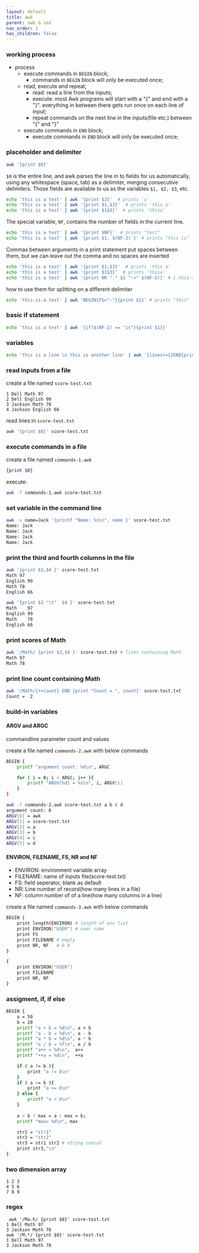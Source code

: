 ```yaml
---
layout: default
title: awk
parent: awk & sed
nav_order: 1
has_children: false
---
```


### working process

- process
    - execute commands in `BEGIN` block;
        - commands in `BEGIN` block will only be executed once;
    - read, execute and repeat;
        - read: read a line from the inputs;
        - execute: most Awk programs will start with a "{" and end with a "}". everything in between there gets run once on each line of input;
        - repeat commands on the next line in the inputs(file etc.) between "{" and "}"
    - execute commands in `END` block;
        - execute commands in `END` block  will only be executed once;
    

### placeholder and delimiter
``` bash
awk '{print $0}'
```
`$0` is the entire line, and awk parses the line in to fields for us automatically, using any whitespace (space, tab) as a delimiter, merging consecutive delimiters. Those fields are available to us as the variables `$1, $2, $3`, etc.

```bash
echo 'this is a test' | awk '{print $3}'  # prints 'a'
echo 'this is a test' | awk '{print $1,$3}'  # prints 'this a'
echo 'this is a test' | awk '{print $1$3}'  # prints 'thisa'
```
The special variable, `NF`, contains the number of fields in the current line. 
```bash
echo 'this is a test' | awk '{print $NF}'  # prints "test"
echo 'this is a test' | awk '{print $1, $(NF-2) }' # prints "this is"
```

Commas between arguments in a print statement put spaces between them, but we can leave out the comma and no spaces are inserted
``` bash
echo 'this is a test' | awk '{print $1,$3}'  # prints 'this a'
echo 'this is a test' | awk '{print $1$3}'  # prints 'thisa'
echo 'this is a test' | awk '{print NR "." $1 "->" $(NF-2)}' # 1.this->is, NR is the current line number
```

how to use them for splitting on a different delimiter

``` bash
echo 'this-is-a test' | awk 'BEGIN{FS="-"}{print $1}' # prints "this"
```

### basic if statement

``` bash
echo 'this is a test' | awk '{if($(NF-2) == "is"){print $1}}'
```

### variables

``` bash
echo 'this is a line \n this is another line' | awk '{lines+=1}END{print "Total:", lines}' #Total: 2
```
### read inputs from a file

create a file named `score-test.txt`

```
1 Dell Math 97
2 Dell English 99
3 Jackson Math 78
4 Jackson English 66
```
read lines in `score-test.txt`
``` bash
awk '{print $0}' score-test.txt
```

### execute commands in a file

create a file named `commands-1.awk`
``` bash
{print $0}
```
execute:

``` bash
awk -f commands-1.awk score-test.txt 
```
### set variable in the command line

``` bash
awk -v name=Jack '{printf "Name: %s\n", name }' score-test.txt
Name: Jack
Name: Jack
Name: Jack
Name: Jack
```

### print the third and fourth columns in the file

``` bash
awk '{print $3,$4 }' score-test.txt
Math 97
English 99
Math 78
English 66

awk '{print $3 "\t"  $4 }' score-test.txt
Math    97
English 99
Math    78
English 66

```

### print scores of Math

``` bash
awk '/Math/ {print $3,$4 }' score-test.txt # lines containing Math
Math 97
Math 78
```

### print line count containing Math

``` bash
awk '/Math/{++count} END {print "Count = ", count}' score-test.txt
Count =  2
```

### build-in variables

#### ARGV and ARGC

commandline parameter count and values

create a file named `commands-2.awk` with below commands

``` bash
BEGIN {
    printf "argument count: %d\n", ARGC

    for ( i = 0; i < ARGC; i++ ){
        printf "ARGV[%d] = %s\n", i, ARGV[i]
    }
}
```

``` bash 
awk -f commands-2.awk score-test.txt a b c d
argument count: 6
ARGV[0] = awk
ARGV[1] = score-test.txt
ARGV[2] = a
ARGV[3] = b
ARGV[4] = c
ARGV[5] = d

```

#### ENVIRON, FILENAME, FS, NR and NF
- ENVIRON: environment variable array
- FILENAME: name of inputs file(score-test.txt)
- FS: field seperator, blank as default
- NR: Line number of record(how many lines in a file)
- NF: column number of of a line(how many columns in a line)

create a file named `commands-3.awk` with below commands

``` bash
BEGIN {
    print length(ENVIRON) # length of env list
    print ENVIRON["USER"] # user name
    print FS
    print FILENAME # empty
    print NR, NF   # 0 0
}

{
    print ENVIRON["USER"]
    print FILENAME
    print NR, NF
}
```

### assigment, if, if else

``` bash
BEGIN {
    a = 50
    b = 20
    printf "a + b = %d\n", a + b
    printf "a - b = %d\n", a - b
    printf "a * b = %d\n", a * b
    printf "a / b = %f\n", a / b
    printf "a++ = %d\n",  a++
    printf "++a = %d\n",  ++a

    if ( a != b ){
        print "a != b\n"
    }
    if ( a <= b ){
        print "a <= b\n"
    } else {
        printf "a > b\n"
    }
    
    a > b ? max = a : max = b;
    printf "max= %d\n", max

    str1 = "str1"
    str2 = "str2"
    str3 = str1 str2 # string concat
    print str3,"\n"
}

```

### two dimension array

```
1 2 3
4 5 6
7 8 9
```



### regex

```
 awk '/Ma.h/ {print $0}' score-test.txt  
1 Dell Math 97
3 Jackson Math 78
awk '/M.*/ {print $0}' score-test.txt 
1 Dell Math 97
3 Jackson Math 78

```

